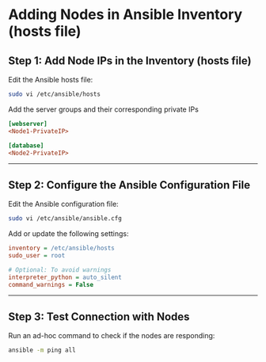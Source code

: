 # Adding Nodes in Ansible Inventory (hosts file)

## Step 1: Add Node IPs in the Inventory (hosts file)
Edit the Ansible hosts file:

```bash
sudo vi /etc/ansible/hosts
````

Add the server groups and their corresponding private IPs

```ini
[webserver]
<Node1-PrivateIP>

[database]
<Node2-PrivateIP>
```

---

## Step 2: Configure the Ansible Configuration File

Edit the Ansible configuration file:

```bash
sudo vi /etc/ansible/ansible.cfg
```

Add or update the following settings:

```ini
inventory = /etc/ansible/hosts
sudo_user = root

# Optional: To avoid warnings
interpreter_python = auto_silent
command_warnings = False
```

---

## Step 3: Test Connection with Nodes

Run an ad-hoc command to check if the nodes are responding:

```bash
ansible -m ping all
```
